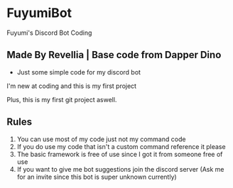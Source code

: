 # FuyumiBot
Fuyumi's Discord Bot Coding

Made By Revellia | Base code from Dapper Dino
-----------------------------------------------------------------------------

* Just some simple code for my discord bot

I'm new at coding and this is my first project

Plus, this is my first git project aswell.

Rules
-----------------------------------------------------------------------------

1. You can use most of my code just not my command code
2. If you do use my code that isn't a custom command reference it please
3. The basic framework is free of use since I got it from someone free of use
4. If you want to give me bot suggestions join the discord server (Ask me for an invite since this bot is super unknown currently)
